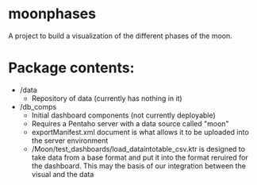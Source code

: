 # moonphases
A project to build a visualization of the different phases of the moon.


# Package contents:

*  /data
    -  Repository of data (currently has nothing in it)
*  /db_comps
    -  Initial dashboard components (not currently deployable)
    -  Requires a Pentaho server with a data source called "moon"
    -  exportManifest.xml document is what allows it to be uploaded into the server environment
    -  /Moon/test_dashboards/load_dataintotable_csv.ktr is designed to take data from a base format and put it into the format reruired for the dashboard.  This may the basis of our integration between the visual and the data
